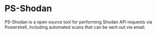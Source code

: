 # PS-Shodan
PS-Shodan is a open source tool for performing Shodan API requests via Powershell, including automated scans that can be sent out via email.
